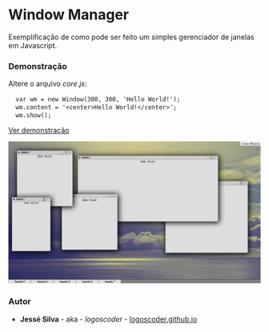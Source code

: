 # Window Manager

Exemplificação de como pode ser feito um simples gerenciador de janelas em Javascript.

### Demonstração

Altere o arquivo *core.js*:

```
  var wm = new Window(300, 300, 'Hello World!');
  wm.content = '<center>Hello World!</center>';
  wm.show();
```

[Ver demonstração](https://logoscoder.github.io/Logos/extras/wm-example/index.html)

![Demonstração](demonstracao.png)

### Autor

* **Jessé Silva** - aka - *logoscoder* - [logoscoder.github.io](https://logoscoder.github.io)
